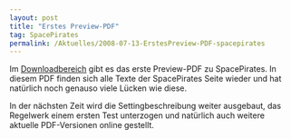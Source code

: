 ```yaml
---
layout: post
title: "Erstes Preview-PDF"
tag: SpacePirates
permalink: /Aktuelles/2008-07-13-ErstesPreview-PDF-spacepirates
---
```


Im [Downloadbereich](https://spacepirates.jcgames.de/Publikationen/) gibt es das erste Preview-PDF zu SpacePirates. In diesem PDF finden sich alle Texte der SpacePirates Seite wieder und hat natürlich noch genauso viele Lücken wie diese.

In der nächsten Zeit wird die Settingbeschreibung weiter ausgebaut, das Regelwerk einem ersten Test unterzogen und natürlich auch weitere aktuelle PDF-Versionen online gestellt.


